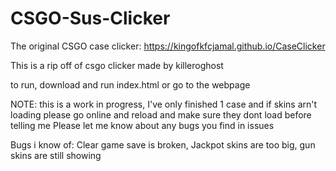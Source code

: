 # CSGO-Sus-Clicker

The original CSGO case clicker: https://kingofkfcjamal.github.io/CaseClicker

This is a rip off of csgo clicker made by killeroghost

to run, download and run index.html or go to the webpage

NOTE: this is a work in progress, I've only finished 1 case and if skins arn't loading please go online and reload and make sure they dont load before telling me
Please let me know about any bugs you find in issues 

Bugs i know of: Clear game save is broken, Jackpot skins are too big, gun skins are still showing

